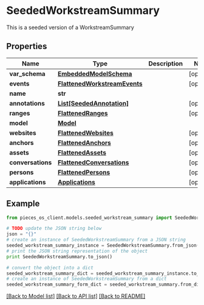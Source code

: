 # SeededWorkstreamSummary

This is a seeded version of a WorkstreamSummary

## Properties
Name | Type | Description | Notes
------------ | ------------- | ------------- | -------------
**var_schema** | [**EmbeddedModelSchema**](EmbeddedModelSchema.md) |  | [optional] 
**events** | [**FlattenedWorkstreamEvents**](FlattenedWorkstreamEvents.md) |  | [optional] 
**name** | **str** |  | 
**annotations** | [**List[SeededAnnotation]**](SeededAnnotation.md) |  | [optional] 
**ranges** | [**FlattenedRanges**](FlattenedRanges.md) |  | [optional] 
**model** | [**Model**](Model.md) |  | 
**websites** | [**FlattenedWebsites**](FlattenedWebsites.md) |  | [optional] 
**anchors** | [**FlattenedAnchors**](FlattenedAnchors.md) |  | [optional] 
**assets** | [**FlattenedAssets**](FlattenedAssets.md) |  | [optional] 
**conversations** | [**FlattenedConversations**](FlattenedConversations.md) |  | [optional] 
**persons** | [**FlattenedPersons**](FlattenedPersons.md) |  | [optional] 
**applications** | [**Applications**](Applications.md) |  | [optional] 

## Example

```python
from pieces_os_client.models.seeded_workstream_summary import SeededWorkstreamSummary

# TODO update the JSON string below
json = "{}"
# create an instance of SeededWorkstreamSummary from a JSON string
seeded_workstream_summary_instance = SeededWorkstreamSummary.from_json(json)
# print the JSON string representation of the object
print SeededWorkstreamSummary.to_json()

# convert the object into a dict
seeded_workstream_summary_dict = seeded_workstream_summary_instance.to_dict()
# create an instance of SeededWorkstreamSummary from a dict
seeded_workstream_summary_form_dict = seeded_workstream_summary.from_dict(seeded_workstream_summary_dict)
```
[[Back to Model list]](../README.md#documentation-for-models) [[Back to API list]](../README.md#documentation-for-api-endpoints) [[Back to README]](../README.md)


